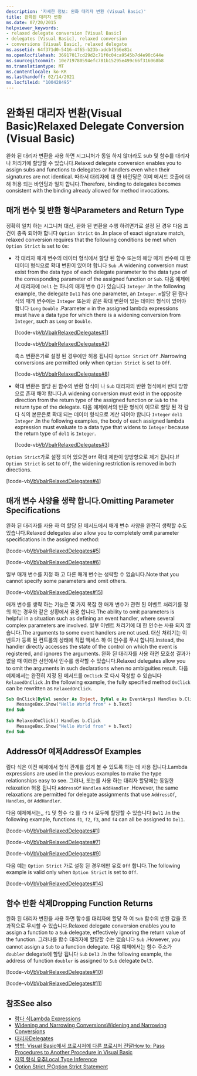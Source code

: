 ```yaml
---
description: '자세한 정보: 완화 대리자 변환 (Visual Basic)'
title: 완화된 대리자 변환
ms.date: 07/20/2015
helpviewer_keywords:
- relaxed delegate conversion [Visual Basic]
- delegates [Visual Basic], relaxed conversion
- conversions [Visual Basic], relaxed delegate
ms.assetid: 64f371d0-5416-4f65-b23b-adcbf556e81c
ms.openlocfilehash: 36917017cd29d2c71f0c04ca9545b7d4e90c644e
ms.sourcegitcommit: 10e719780594efc781b15295e499c66f316068b8
ms.translationtype: MT
ms.contentlocale: ko-KR
ms.lasthandoff: 02/14/2021
ms.locfileid: "100428495"
---
```

# <a name="relaxed-delegate-conversion-visual-basic"></a><span data-ttu-id="f9d34-103">완화된 대리자 변환(Visual Basic)</span><span class="sxs-lookup"><span data-stu-id="f9d34-103">Relaxed Delegate Conversion (Visual Basic)</span></span>

<span data-ttu-id="f9d34-104">완화 된 대리자 변환을 사용 하면 시그니처가 동일 하지 않더라도 sub 및 함수를 대리자나 처리기에 할당할 수 있습니다.</span><span class="sxs-lookup"><span data-stu-id="f9d34-104">Relaxed delegate conversion enables you to assign subs and functions to delegates or handlers even when their signatures are not identical.</span></span> <span data-ttu-id="f9d34-105">따라서 대리자에 대 한 바인딩은 이미 메서드 호출에 대해 허용 되는 바인딩과 일치 합니다.</span><span class="sxs-lookup"><span data-stu-id="f9d34-105">Therefore, binding to delegates becomes consistent with the binding already allowed for method invocations.</span></span>  
  
## <a name="parameters-and-return-type"></a><span data-ttu-id="f9d34-106">매개 변수 및 반환 형식</span><span class="sxs-lookup"><span data-stu-id="f9d34-106">Parameters and Return Type</span></span>  

 <span data-ttu-id="f9d34-107">정확히 일치 하는 시그니처 대신, 완화 된 변환을 수행 하려면가로 설정 된 경우 다음 조건이 충족 되어야 합니다 `Option Strict` `On` .</span><span class="sxs-lookup"><span data-stu-id="f9d34-107">In place of exact signature match, relaxed conversion requires that the following conditions be met when `Option Strict` is set to `On`:</span></span>  
  
- <span data-ttu-id="f9d34-108">각 대리자 매개 변수의 데이터 형식에서 할당 된 함수 또는의 해당 매개 변수에 대 한 데이터 형식으로 확대 변환이 있어야 합니다 `Sub` .</span><span class="sxs-lookup"><span data-stu-id="f9d34-108">A widening conversion must exist from the data type of each delegate parameter to the data type of the corresponding parameter of the assigned function or `Sub`.</span></span> <span data-ttu-id="f9d34-109">다음 예제에서 대리자에 `Del1` 는 하나의 매개 변수 ()가 있습니다 `Integer` .</span><span class="sxs-lookup"><span data-stu-id="f9d34-109">In the following example, the delegate `Del1` has one parameter, an `Integer`.</span></span> <span data-ttu-id="f9d34-110">`m`할당 된 람다 식의 매개 변수에는 `Integer` 또는와 같은 확대 변환이 있는 데이터 형식이 있어야 합니다 `Long` `Double` .</span><span class="sxs-lookup"><span data-stu-id="f9d34-110">Parameter `m` in the assigned lambda expressions must have a data type for which there is a widening conversion from `Integer`, such as `Long` or `Double`.</span></span>  
  
     [!code-vb[VbVbalrRelaxedDelegates#1](~/samples/snippets/visualbasic/VS_Snippets_VBCSharp/VbVbalrRelaxedDelegates/VB/Module1.vb#1)]  
  
     [!code-vb[VbVbalrRelaxedDelegates#2](~/samples/snippets/visualbasic/VS_Snippets_VBCSharp/VbVbalrRelaxedDelegates/VB/Module1.vb#2)]  
  
     <span data-ttu-id="f9d34-111">축소 변환은가로 설정 된 경우에만 허용 됩니다 `Option Strict` `Off` .</span><span class="sxs-lookup"><span data-stu-id="f9d34-111">Narrowing conversions are permitted only when `Option Strict` is set to `Off`.</span></span>  
  
     [!code-vb[VbVbalrRelaxedDelegates#8](~/samples/snippets/visualbasic/VS_Snippets_VBCSharp/VbVbalrRelaxedDelegates/VB/Module2.vb#8)]  
  
- <span data-ttu-id="f9d34-112">확대 변환은 할당 된 함수의 반환 형식이 나 `Sub` 대리자의 반환 형식에서 반대 방향으로 존재 해야 합니다.</span><span class="sxs-lookup"><span data-stu-id="f9d34-112">A widening conversion must exist in the opposite direction from the return type of the assigned function or `Sub` to the return type of the delegate.</span></span> <span data-ttu-id="f9d34-113">다음 예제에서의 반환 형식이 이므로 할당 된 각 람다 식의 본문은로 확대 되는 데이터 형식으로 계산 되어야 합니다 `Integer` `del1` `Integer` .</span><span class="sxs-lookup"><span data-stu-id="f9d34-113">In the following examples, the body of each assigned lambda expression must evaluate to a data type that widens to `Integer` because the return type of `del1` is `Integer`.</span></span>  
  
     [!code-vb[VbVbalrRelaxedDelegates#3](~/samples/snippets/visualbasic/VS_Snippets_VBCSharp/VbVbalrRelaxedDelegates/VB/Module1.vb#3)]  
  
 <span data-ttu-id="f9d34-114">`Option Strict`가로 설정 되어 있으면 `Off` 확대 제한이 양방향으로 제거 됩니다.</span><span class="sxs-lookup"><span data-stu-id="f9d34-114">If `Option Strict` is set to `Off`, the widening restriction is removed in both directions.</span></span>  
  
 [!code-vb[VbVbalrRelaxedDelegates#4](~/samples/snippets/visualbasic/VS_Snippets_VBCSharp/VbVbalrRelaxedDelegates/VB/Module2.vb#4)]  
  
## <a name="omitting-parameter-specifications"></a><span data-ttu-id="f9d34-115">매개 변수 사양을 생략 합니다.</span><span class="sxs-lookup"><span data-stu-id="f9d34-115">Omitting Parameter Specifications</span></span>  

 <span data-ttu-id="f9d34-116">완화 된 대리자를 사용 하 여 할당 된 메서드에서 매개 변수 사양을 완전히 생략할 수도 있습니다.</span><span class="sxs-lookup"><span data-stu-id="f9d34-116">Relaxed delegates also allow you to completely omit parameter specifications in the assigned method:</span></span>  
  
 [!code-vb[VbVbalrRelaxedDelegates#5](~/samples/snippets/visualbasic/VS_Snippets_VBCSharp/VbVbalrRelaxedDelegates/VB/Module1.vb#5)]  
  
 [!code-vb[VbVbalrRelaxedDelegates#6](~/samples/snippets/visualbasic/VS_Snippets_VBCSharp/VbVbalrRelaxedDelegates/VB/Module1.vb#6)]  
  
 <span data-ttu-id="f9d34-117">일부 매개 변수를 지정 하 고 다른 매개 변수는 생략할 수 없습니다.</span><span class="sxs-lookup"><span data-stu-id="f9d34-117">Note that you cannot specify some parameters and omit others.</span></span>  
  
 [!code-vb[VbVbalrRelaxedDelegates#15](~/samples/snippets/visualbasic/VS_Snippets_VBCSharp/VbVbalrRelaxedDelegates/VB/Module1.vb#15)]  
  
 <span data-ttu-id="f9d34-118">매개 변수를 생략 하는 기능은 몇 가지 복잡 한 매개 변수가 관련 된 이벤트 처리기를 정의 하는 경우와 같은 상황에서 유용 합니다.</span><span class="sxs-lookup"><span data-stu-id="f9d34-118">The ability to omit parameters is helpful in a situation such as defining an event handler, where several complex parameters are involved.</span></span> <span data-ttu-id="f9d34-119">일부 이벤트 처리기에 대 한 인수는 사용 되지 않습니다.</span><span class="sxs-lookup"><span data-stu-id="f9d34-119">The arguments to some event handlers are not used.</span></span> <span data-ttu-id="f9d34-120">대신 처리기는 이벤트가 등록 된 컨트롤의 상태에 직접 액세스 하 여 인수를 무시 합니다.</span><span class="sxs-lookup"><span data-stu-id="f9d34-120">Instead, the handler directly accesses the state of the control on which the event is registered, and ignores the arguments.</span></span> <span data-ttu-id="f9d34-121">완화 된 대리자를 사용 하면 모호성 결과가 없을 때 이러한 선언에서 인수를 생략할 수 있습니다.</span><span class="sxs-lookup"><span data-stu-id="f9d34-121">Relaxed delegates allow you to omit the arguments in such declarations when no ambiguities result.</span></span> <span data-ttu-id="f9d34-122">다음 예제에서는 완전히 지정 된 메서드를 `OnClick` 로 다시 작성할 수 있습니다 `RelaxedOnClick` .</span><span class="sxs-lookup"><span data-stu-id="f9d34-122">In the following example, the fully specified method `OnClick` can be rewritten as `RelaxedOnClick`.</span></span>  
  
```vb  
Sub OnClick(ByVal sender As Object, ByVal e As EventArgs) Handles b.Click  
    MessageBox.Show("Hello World from" + b.Text)  
End Sub  
  
Sub RelaxedOnClick() Handles b.Click  
    MessageBox.Show("Hello World from" + b.Text)  
End Sub  
```  
  
## <a name="addressof-examples"></a><span data-ttu-id="f9d34-123">AddressOf 예제</span><span class="sxs-lookup"><span data-stu-id="f9d34-123">AddressOf Examples</span></span>  

 <span data-ttu-id="f9d34-124">람다 식은 이전 예제에서 형식 관계를 쉽게 볼 수 있도록 하는 데 사용 됩니다.</span><span class="sxs-lookup"><span data-stu-id="f9d34-124">Lambda expressions are used in the previous examples to make the type relationships easy to see.</span></span> <span data-ttu-id="f9d34-125">그러나, 또는를 사용 하는 대리자 할당에는 동일한 relaxation 허용 됩니다 `AddressOf` `Handles` `AddHandler` .</span><span class="sxs-lookup"><span data-stu-id="f9d34-125">However, the same relaxations are permitted for delegate assignments that use `AddressOf`, `Handles`, or `AddHandler`.</span></span>  
  
 <span data-ttu-id="f9d34-126">다음 예제에서는,, `f1` 및 함수 `f2` 를 `f3` `f4` 모두에 할당할 수 있습니다 `Del1` .</span><span class="sxs-lookup"><span data-stu-id="f9d34-126">In the following example, functions `f1`, `f2`, `f3`, and `f4` can all be assigned to `Del1`.</span></span>  
  
 [!code-vb[VbVbalrRelaxedDelegates#1](~/samples/snippets/visualbasic/VS_Snippets_VBCSharp/VbVbalrRelaxedDelegates/VB/Module1.vb#1)]  
  
 [!code-vb[VbVbalrRelaxedDelegates#7](~/samples/snippets/visualbasic/VS_Snippets_VBCSharp/VbVbalrRelaxedDelegates/VB/Module1.vb#7)]  
  
 [!code-vb[VbVbalrRelaxedDelegates#9](~/samples/snippets/visualbasic/VS_Snippets_VBCSharp/VbVbalrRelaxedDelegates/VB/Module1.vb#9)]  
  
 <span data-ttu-id="f9d34-127">다음 예는 `Option Strict` 가로 설정 된 경우에만 유효 `Off` 합니다.</span><span class="sxs-lookup"><span data-stu-id="f9d34-127">The following example is valid only when `Option Strict` is set to `Off`.</span></span>  
  
 [!code-vb[VbVbalrRelaxedDelegates#14](~/samples/snippets/visualbasic/VS_Snippets_VBCSharp/VbVbalrRelaxedDelegates/VB/Module2.vb#14)]  
  
## <a name="dropping-function-returns"></a><span data-ttu-id="f9d34-128">함수 반환 삭제</span><span class="sxs-lookup"><span data-stu-id="f9d34-128">Dropping Function Returns</span></span>  

 <span data-ttu-id="f9d34-129">완화 된 대리자 변환을 사용 하면 함수를 대리자에 할당 하 여 `Sub` 함수의 반환 값을 효과적으로 무시할 수 있습니다.</span><span class="sxs-lookup"><span data-stu-id="f9d34-129">Relaxed delegate conversion enables you to assign a function to a `Sub` delegate, effectively ignoring the return value of the function.</span></span> <span data-ttu-id="f9d34-130">그러나를 함수 대리자에 할당할 수는 없습니다 `Sub` .</span><span class="sxs-lookup"><span data-stu-id="f9d34-130">However, you cannot assign a `Sub` to a function delegate.</span></span> <span data-ttu-id="f9d34-131">다음 예제에서는 함수 주소가 `doubler` delegate에 할당 됩니다 `Sub` `Del3` .</span><span class="sxs-lookup"><span data-stu-id="f9d34-131">In the following example, the address of function `doubler` is assigned to `Sub` delegate `Del3`.</span></span>  
  
 [!code-vb[VbVbalrRelaxedDelegates#10](~/samples/snippets/visualbasic/VS_Snippets_VBCSharp/VbVbalrRelaxedDelegates/VB/Module1.vb#10)]  
  
 [!code-vb[VbVbalrRelaxedDelegates#11](~/samples/snippets/visualbasic/VS_Snippets_VBCSharp/VbVbalrRelaxedDelegates/VB/Module1.vb#11)]  
  
## <a name="see-also"></a><span data-ttu-id="f9d34-132">참조</span><span class="sxs-lookup"><span data-stu-id="f9d34-132">See also</span></span>

- [<span data-ttu-id="f9d34-133">람다 식</span><span class="sxs-lookup"><span data-stu-id="f9d34-133">Lambda Expressions</span></span>](../procedures/lambda-expressions.md)
- [<span data-ttu-id="f9d34-134">Widening and Narrowing Conversions</span><span class="sxs-lookup"><span data-stu-id="f9d34-134">Widening and Narrowing Conversions</span></span>](../data-types/widening-and-narrowing-conversions.md)
- [<span data-ttu-id="f9d34-135">대리자</span><span class="sxs-lookup"><span data-stu-id="f9d34-135">Delegates</span></span>](index.md)
- [<span data-ttu-id="f9d34-136">방법: Visual Basic에서 프로시저에 다른 프로시저 전달</span><span class="sxs-lookup"><span data-stu-id="f9d34-136">How to: Pass Procedures to Another Procedure in Visual Basic</span></span>](how-to-pass-procedures-to-another-procedure.md)
- [<span data-ttu-id="f9d34-137">지역 형식 유추</span><span class="sxs-lookup"><span data-stu-id="f9d34-137">Local Type Inference</span></span>](../variables/local-type-inference.md)
- [<span data-ttu-id="f9d34-138">Option Strict 문</span><span class="sxs-lookup"><span data-stu-id="f9d34-138">Option Strict Statement</span></span>](../../../language-reference/statements/option-strict-statement.md)
